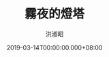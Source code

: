 ---
issue: 317
title: 霧夜的燈塔
author: 洪淑昭
date: 2019-03-14T00:00:00.000+08:00
topic: 人物
difficulty: 1
wikidata: Q98095751
wikidata_link: https://www.wikidata.org/wiki/Q98095751
author_wikidata_link: https://www.wikidata.org/wiki/Q98096303
author_wikidata: Q98096303
---